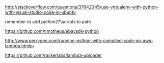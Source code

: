 http://stackoverflow.com/questions/37642045/use-virtualenv-with-python-with-visual-studio-code-in-ubuntu


remember to add python27\scripts to path

https://github.com/timotheus/ebaysdk-python


http://www.perrygeo.com/running-python-with-compiled-code-on-aws-lambda.htmlpi


https://github.com/rackerlabs/lambda-uploader